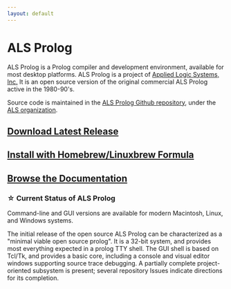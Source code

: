 ```yaml
---
layout: default
---
```

# ALS Prolog

ALS Prolog is a Prolog compiler and development environment,
available for most desktop platforms.
ALS Prolog is a project of [Applied Logic Systems, Inc.](https://applied-logic-systems.com)
It is an open source version of the original commercial ALS Prolog active in the 1980-90's.

Source code is maintained in the
[ALS Prolog Github repository](https://github.com/AppliedLogicSystems/ALSProlog),
under the [ALS organization](https://github.com/AppliedLogicSystems).

## [Download Latest Release](https://github.com/AppliedLogicSystems/ALSProlog/releases/latest)

## [Install with Homebrew/Linuxbrew Formula](https://github.com/AppliedLogicSystems/homebrew-als-prolog)

## [Browse the Documentation](/docs/)

### ☆ Current Status of ALS Prolog

Command-line and GUI versions are available for modern Macintosh, Linux, and Windows systems.

The initial release of the open source ALS Prolog can be characterized as a "minimal viable open source prolog".  It is a 32-bit system, and provides most everything expected in a prolog TTY shell.  The GUI shell is based on Tcl/Tk, and provides a basic core, including a console and visual editor windows supporting source trace debugging. A partially complete project-oriented subsystem is present; several repository Issues indicate directions for its completion.
